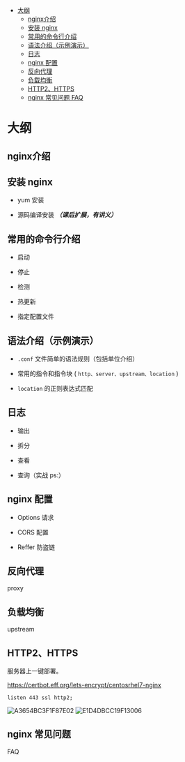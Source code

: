 <!-- @import "[TOC]" {cmd="toc" depthFrom=1 depthTo=6 orderedList=false} -->

<!-- code_chunk_output -->

- [大纲](#大纲)
  - [nginx介绍](#nginx介绍)
  - [安装 nginx](#安装-nginx)
  - [常用的命令行介绍](#常用的命令行介绍)
  - [语法介绍（示例演示）](#语法介绍示例演示)
  - [日志](#日志)
  - [nginx 配置](#nginx-配置)
  - [反向代理](#反向代理)
  - [负载均衡](#负载均衡)
  - [HTTP2、HTTPS](#http2-https)
  - [nginx 常见问题 FAQ](#nginx-常见问题-faq)

<!-- /code_chunk_output -->

# 大纲

## nginx介绍

## 安装 nginx

- yum 安装

- 源码编译安装 **_（课后扩展，有讲义）_**

## 常用的命令行介绍

- 启动

- 停止

- 检测

- 热更新

- 指定配置文件

## 语法介绍（示例演示）

- `.conf` 文件简单的语法规则（包括单位介绍）

- 常用的指令和指令块 ( `http、server、upstream、location` )

- `location` 的正则表达式匹配

## 日志

- 输出

- 拆分

- 查看

- 查询（实战 ps:）

## nginx 配置

- Options 请求

- CORS 配置

- Reffer 防盗链

## 反向代理

proxy

## 负载均衡

upstream

## HTTP2、HTTPS

服务器上一键部署。

https://certbot.eff.org/lets-encrypt/centosrhel7-nginx

```nginx
listen 443 ssl http2;
```

![A3654BC3F1F87E02](https://n.devland.cn/xiaoranzi/A3654BC3F1F87E02.png)
![E1D4DBCC19F13006](https://n.devland.cn/xiaoranzi/E1D4DBCC19F13006.png)


## nginx 常见问题

FAQ

